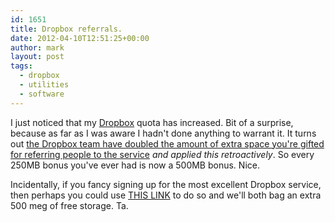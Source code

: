 ```yaml
---
id: 1651
title: Dropbox referrals.
date: 2012-04-10T12:51:25+00:00
author: mark
layout: post
tags:
  - dropbox
  - utilities
  - software
---
```

I just noticed that my [Dropbox](http://dropbox.com) quota has increased. Bit of a surprise, because as far as I was aware I hadn't done anything to warrant it. It turns out [the Dropbox team have doubled the amount of extra space you're gifted for referring people to the service](http://blog.dropbox.com/?p=1096) _and applied this retroactively_. So every 250MB bonus you've ever had is now a 500MB bonus. Nice.

Incidentally, if you fancy signing up for the most excellent Dropbox service, then perhaps you could use [THIS LINK](http://db.tt/7coj3Qg) to do so and we'll both bag an extra 500 meg of free storage. Ta.
